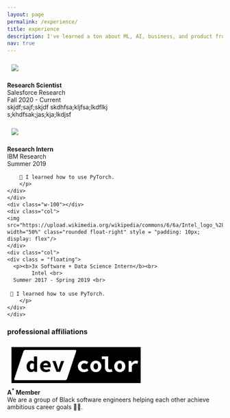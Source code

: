 ```yaml
---
layout: page
permalink: /experience/
title: experience
description: I've learned a ton about ML, AI, business, and product from my experiences.
nav: true
---
```


<div class="container-fluid">
  <div class="row">
    <div class="col">
        <a href = "http://einstein.ai">
        <img src="https://upload.wikimedia.org/wikipedia/en/8/83/Salesforce_logo.svg" class="rounded float-right" width="50%" style = "padding: 10px; display: flex"/>
        </a>
    </div>
    <div class="col">
      <div class = "floating">
        <p><b>Research Scientist</b> <br>
        Salesforce Research <br>
        Fall 2020 - Current <br>
         skjdf;sajf;skjdf
         skdhfsa;kljfsa;lkdflkj <br>
         s;khdfsak;jas;kja;lkdjsf <br>
         </p>
      </div>
    </div>
    <div class="w-100"></div>
    <div class="col">
    <img src="https://cdn.freebiesupply.com/images/large/2x/ibm-logo-transparent.png" width="50%" class="rounded float-right" style = "padding: 10px; display: flex"/>
    </div>
    <div class="col">
    <div class = "floating">
      <p><b>Research Intern</b><br>
      IBM Research <br>
      Summer 2019<br>

        📝 I learned how to use PyTorch.
        </p>
    </div>
    </div>
    <div class="w-100"></div>
    <div class="col">
    <img src="https://upload.wikimedia.org/wikipedia/commons/6/6a/Intel_logo_%282020%2C_dark_blue%29.svg" width="50%" class="rounded float-right" style = "padding: 10px; display: flex"/>
    </div>
    <div class="col">
    <div class = "floating">
      <p><b>3x Software + Data Science Intern</b><br>
            Intel <br>
      Summer 2017 - Spring 2019 <br>

     📝 I learned how to use PyTorch.
        </p>
    </div>
    </div>
  </div>

<h3>professional affiliations</h3>
<div class="container">
  <div class="row">
    <div class="col">
        <a href = "http:devcolor.org">
        <img src="../assets/img/devcolor.png" class="rounded float-right" width="60%" style = "padding: 10px; display: flex"/>
        </a>
    </div>
    <div class="col">
    <b>A<sup>*</sup> Member</b> <br>
    We are a group of Black software engineers helping each other achieve ambitious career goals 💪🏽.
    </div>
</div>
